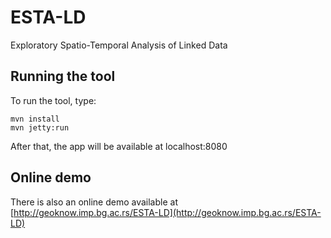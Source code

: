 ESTA-LD
=======

Exploratory Spatio-Temporal Analysis of Linked Data

Running the tool
----------------

To run the tool, type:

    mvn install
    mvn jetty:run

After that, the app will be available at localhost:8080

Online demo
-----------

There is also an online demo available at [http://geoknow.imp.bg.ac.rs/ESTA-LD](http://geoknow.imp.bg.ac.rs/ESTA-LD)
